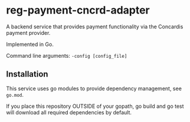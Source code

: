 # reg-payment-cncrd-adapter

A backend service that provides payment functionality via the Concardis payment provider.

Implemented in Go.

Command line arguments: `-config [config_file]`

## Installation

This service uses go modules to provide dependency management, see `go.mod`.

If you place this repository OUTSIDE of your gopath, go build and go test will download
all required dependencies by default.
